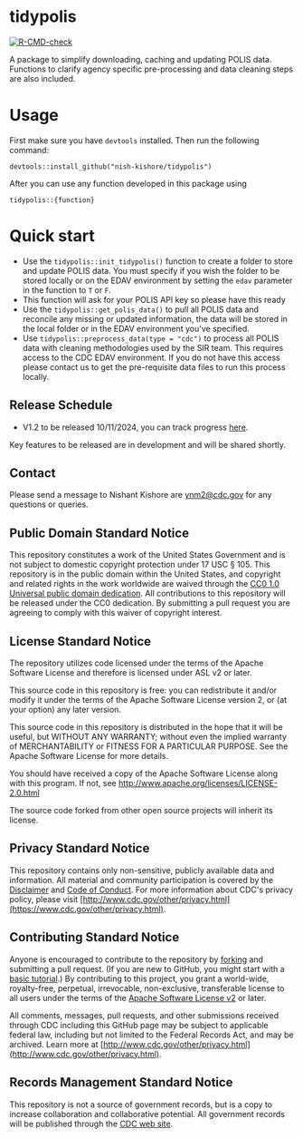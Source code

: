 # tidypolis

<!-- badges: start -->
[![R-CMD-check](https://github.com/nish-kishore/tidypolis/actions/workflows/R-CMD-check.yaml/badge.svg)](https://github.com/nish-kishore/tidypolis/actions/workflows/R-CMD-check.yaml)
<!-- badges: end -->


A package to simplify downloading, caching and updating POLIS data. Functions 
to clarify agency specific pre-processing and data cleaning steps are also included. 

# Usage
First make sure you have `devtools` installed. Then run the following command: 

```
devtools::install_github("nish-kishore/tidypolis")
```

After you can use any function developed in this package using 

```
tidypolis::{function}
```

# Quick start 
- Use the `tidypolis::init_tidypolis()` function to create a folder to store and update POLIS data. 
You must specify if you wish the folder to be stored locally or on the EDAV environment by setting 
the `edav` parameter in the function to `T` or `F`. 
- This function will ask for your POLIS API key so please have this ready
- Use the `tidypolis::get_polis_data()` to pull all POLIS data and reconcile any missing or updated information, 
the data will be stored in the local folder or in the EDAV environment you've specified. 
- Use `tidypolis::preprocess_data(type = "cdc")` to process all POLIS data with cleaning methodologies 
used by the SIR team. This requires access to the CDC EDAV environment. If you do not have this access please 
contact us to get the pre-requisite data files to run this process locally. 


## Release Schedule

- V1.2 to be released 10/11/2024, you can track progress [here](https://github.com/nish-kishore/tidypolis/milestone/3).

Key features to be released are in development and will be shared shortly. 

## Contact 
Please send a message to Nishant Kishore are ynm2@cdc.gov for any questions or queries. 

## Public Domain Standard Notice
This repository constitutes a work of the United States Government and is not
subject to domestic copyright protection under 17 USC § 105. This repository is in
the public domain within the United States, and copyright and related rights in
the work worldwide are waived through the [CC0 1.0 Universal public domain dedication](https://creativecommons.org/publicdomain/zero/1.0/).
All contributions to this repository will be released under the CC0 dedication. By
submitting a pull request you are agreeing to comply with this waiver of
copyright interest.

## License Standard Notice
The repository utilizes code licensed under the terms of the Apache Software
License and therefore is licensed under ASL v2 or later.

This source code in this repository is free: you can redistribute it and/or modify it under
the terms of the Apache Software License version 2, or (at your option) any
later version.

This source code in this repository is distributed in the hope that it will be useful, but WITHOUT ANY
WARRANTY; without even the implied warranty of MERCHANTABILITY or FITNESS FOR A
PARTICULAR PURPOSE. See the Apache Software License for more details.

You should have received a copy of the Apache Software License along with this
program. If not, see http://www.apache.org/licenses/LICENSE-2.0.html

The source code forked from other open source projects will inherit its license.

## Privacy Standard Notice
This repository contains only non-sensitive, publicly available data and
information. All material and community participation is covered by the
[Disclaimer](https://github.com/CDCgov/template/blob/master/DISCLAIMER.md)
and [Code of Conduct](https://github.com/CDCgov/template/blob/master/code-of-conduct.md).
For more information about CDC's privacy policy, please visit [http://www.cdc.gov/other/privacy.html](https://www.cdc.gov/other/privacy.html).

## Contributing Standard Notice
Anyone is encouraged to contribute to the repository by [forking](https://help.github.com/articles/fork-a-repo)
and submitting a pull request. (If you are new to GitHub, you might start with a
[basic tutorial](https://help.github.com/articles/set-up-git).) By contributing
to this project, you grant a world-wide, royalty-free, perpetual, irrevocable,
non-exclusive, transferable license to all users under the terms of the
[Apache Software License v2](http://www.apache.org/licenses/LICENSE-2.0.html) or
later.

All comments, messages, pull requests, and other submissions received through
CDC including this GitHub page may be subject to applicable federal law, including but not limited to the Federal Records Act, and may be archived. Learn more at [http://www.cdc.gov/other/privacy.html](http://www.cdc.gov/other/privacy.html).

## Records Management Standard Notice
This repository is not a source of government records, but is a copy to increase
collaboration and collaborative potential. All government records will be
published through the [CDC web site](http://www.cdc.gov).


